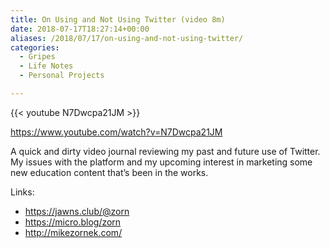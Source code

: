 ```yaml
---
title: On Using and Not Using Twitter (video 8m)
date: 2018-07-17T18:27:14+00:00
aliases: /2018/07/17/on-using-and-not-using-twitter/
categories:
  - Gripes
  - Life Notes
  - Personal Projects

---
```

{{< youtube N7Dwcpa21JM >}}

<https://www.youtube.com/watch?v=N7Dwcpa21JM>

A quick and dirty video journal reviewing my past and future use of Twitter. My issues with the platform and my upcoming interest in marketing some new education content that&#8217;s been in the works.

Links:

  * <https://jawns.club/@zorn>
  * <https://micro.blog/zorn>
  * <http://mikezornek.com/>
